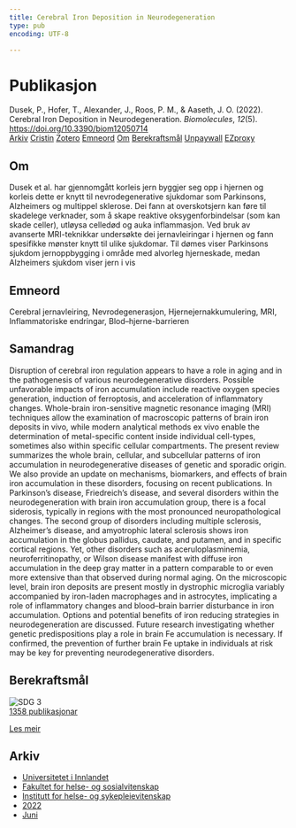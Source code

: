 ```yaml
---
title: Cerebral Iron Deposition in Neurodegeneration
type: pub
encoding: UTF-8

---
```

<h1>Publikasjon</h1>
<article id="csl-bib-container-V6GA6CL6" class="csl-bib-container">
  <div class="csl-bib-body"> <div class="csl-entry">Dusek, P., Hofer, T., Alexander, J., Roos, P. M., &#38; Aaseth, J. O. (2022). Cerebral Iron Deposition in Neurodegeneration. <i>Biomolecules</i>, <i>12</i>(5). <a href="https://doi.org/10.3390/biom12050714">https://doi.org/10.3390/biom12050714</a></div> </div>
  <div class="csl-bib-buttons">
    <a href="#taxonomy-article-V6GA6CL6" alt="archive" class="csl-bib-button">Arkiv</a>
    <a href="https://app.cristin.no/results/show.jsf?id=2028777" alt="Cristin" class="csl-bib-button">Cristin</a>
    <a href="http://zotero.org/groups/5881554/items/V6GA6CL6" alt="Zotero" class="csl-bib-button">Zotero</a>
    <a href="#keywords-article-V6GA6CL6" alt="keywords" class="csl-bib-button">Emneord</a>
    <a href="#about-article-V6GA6CL6" alt="about_pub" class="csl-bib-button">Om</a>
    <a href="#sdg-article-V6GA6CL6" alt="sdg" class="csl-bib-button">Berekraftsmål</a>
    <a href="https://www.mdpi.com/2218-273X/12/5/714/pdf?version=1652785930" alt="Unpaywall" class="csl-bib-button">Unpaywall</a>
    <a href="https://www.mdpi.com/2218-273X/12/5/714/pdf?version=1652785930" alt="EZproxy" class="csl-bib-button">EZproxy</a>
  </div>
  <div id="csl-bib-meta-container-V6GA6CL6"></div>
</article>
<div id="csl-bib-meta-V6GA6CL6" class="csl-bib-meta">
  <article id="about-article-V6GA6CL6" class="about_pub-article">
    <h1>Om</h1>
    Dusek et al. har gjennomgått korleis jern byggjer seg opp i hjernen og korleis dette er knytt til nevrodegenerative sjukdomar som Parkinsons, Alzheimers og multippel sklerose. Dei fann at overskotsjern kan føre til skadelege verknader, som å skape reaktive oksygenforbindelsar (som kan skade celler), utløysa celledød og auka inflammasjon. Ved bruk av avanserte MRI-teknikkar undersøkte dei jernavleiringar i hjernen og fann spesifikke mønster knytt til ulike sjukdomar. Til dømes viser Parkinsons sjukdom jernoppbygging i område med alvorleg hjerneskade, medan Alzheimers sjukdom viser jern i vis
  </article>
  <article id="keywords-article-V6GA6CL6" class="keywords-article">
    <h1>Emneord</h1>
    Cerebral jernavleiring, Nevrodegenerasjon, Hjernejernakkumulering, MRI, Inflammatoriske endringar, Blod–hjerne-barrieren
  </article>
  <article id="abstract-article-V6GA6CL6" class="abstract-article">
    <h1>Samandrag</h1>
    Disruption of cerebral iron regulation appears to have a role in aging and in the pathogenesis of various neurodegenerative disorders. Possible unfavorable impacts of iron accumulation include reactive oxygen species generation, induction of ferroptosis, and acceleration of inflammatory changes. Whole-brain iron-sensitive magnetic resonance imaging (MRI) techniques allow the examination of macroscopic patterns of brain iron deposits in vivo, while modern analytical methods ex vivo enable the determination of metal-specific content inside individual cell-types, sometimes also within specific cellular compartments. The present review summarizes the whole brain, cellular, and subcellular patterns of iron accumulation in neurodegenerative diseases of genetic and sporadic origin. We also provide an update on mechanisms, biomarkers, and effects of brain iron accumulation in these disorders, focusing on recent publications. In Parkinson’s disease, Friedreich’s disease, and several disorders within the neurodegeneration with brain iron accumulation group, there is a focal siderosis, typically in regions with the most pronounced neuropathological changes. The second group of disorders including multiple sclerosis, Alzheimer’s disease, and amyotrophic lateral sclerosis shows iron accumulation in the globus pallidus, caudate, and putamen, and in specific cortical regions. Yet, other disorders such as aceruloplasminemia, neuroferritinopathy, or Wilson disease manifest with diffuse iron accumulation in the deep gray matter in a pattern comparable to or even more extensive than that observed during normal aging. On the microscopic level, brain iron deposits are present mostly in dystrophic microglia variably accompanied by iron-laden macrophages and in astrocytes, implicating a role of inflammatory changes and blood–brain barrier disturbance in iron accumulation. Options and potential benefits of iron reducing strategies in neurodegeneration are discussed. Future research investigating whether genetic predispositions play a role in brain Fe accumulation is necessary. If confirmed, the prevention of further brain Fe uptake in individuals at risk may be key for preventing neurodegenerative disorders.
  </article>
  <article id="sdg-article-V6GA6CL6" class="sdg-article">
    <h1>Berekraftsmål</h1>
    <div class="sdg-container"><div id="sdg3" class="sdg">
        <img src="{{< params subfolder >}}images/sdg/sdg03_nn.png" class="image" alt="SDG 3">
        <div class="sdg-overlay">
          <a href="{{< params subfolder >}}nn/archive/?sdg=3#archive" class="sdg-publication-count"><span>1358</span> publikasjonar</a>
          <p><a href="https://fn.no/om-fn/fns-baerekraftsmaal/god-helse-og-livskvalitet?lang=nno-NO" class="sdg-read-more">Les meir</a></p>
        </div>
      </div></div>
  </article>
  <article id="taxonomy-article-V6GA6CL6" class="taxonomy-article">
    <h1>Arkiv</h1>
    <ul>
      <li><a href="{{< params subfolder >}}nn/archive/?key=3DCRN523">Universitetet i Innlandet</a></li>
      <li><a href="{{< params subfolder >}}nn/archive/?key=IDKFS3MX">Fakultet for helse- og sosialvitenskap</a></li>
      <li><a href="{{< params subfolder >}}nn/archive/?key=GTV4ECMZ">Institutt for helse- og sykepleievitenskap</a></li>
      <li><a href="{{< params subfolder >}}nn/archive/?key=558P36BB">2022</a></li>
      <li><a href="{{< params subfolder >}}nn/archive/?key=X78LKUEA">Juni</a></li>
    </ul>
  </article>
</div>
